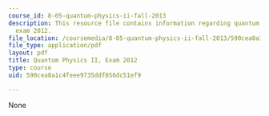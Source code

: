 ```yaml
---
course_id: 8-05-quantum-physics-ii-fall-2013
description: This resource file contains information regarding quantum physics II,
  exam 2012.
file_location: /coursemedia/8-05-quantum-physics-ii-fall-2013/590cea8a1c4feee9735ddf056dc51ef9_MIT8_05F13_final_2012.pdf
file_type: application/pdf
layout: pdf
title: Quantum Physics II, Exam 2012
type: course
uid: 590cea8a1c4feee9735ddf056dc51ef9

---
```

None